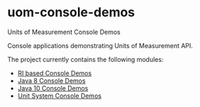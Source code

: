 uom-console-demos
=========

Units of Measurement Console Demos

Console applications demonstrating Units of Measurement API.

The project currently contains the following modules:

- [RI based Console Demos](basic)
- [Java 8 Console Demos](java8)
- [Java 10 Console Demos](java10)
- [Unit System Console Demos](systems)